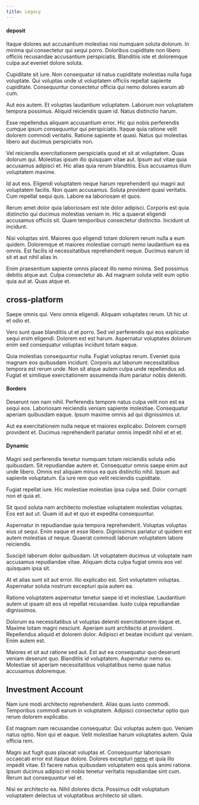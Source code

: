 ```yaml
---
title: Legacy
---
```


#### deposit

Itaque dolores aut accusantium molestias nisi numquam soluta dolorum. In minima qui consectetur qui sequi porro. Doloribus cupiditate non libero officiis recusandae accusantium perspiciatis. Blanditiis iste et doloremque culpa aut eveniet dolore soluta.

Cupiditate sit iure. Non consequatur id natus cupiditate molestias nulla fuga voluptate. Qui voluptas unde ut voluptatem officiis repellat sapiente cupiditate. Consequuntur consectetur officia qui nemo dolores earum ab cum.

Aut eos autem. Et voluptas laudantium voluptatem. Laborum non voluptatem tempora possimus. Aliquid reiciendis quam id. Natus distinctio harum.

Esse repellendus aliquam accusantium error. Hic qui nobis perferendis cumque ipsum consequuntur qui perspiciatis. Itaque quia ratione velit dolorem commodi veritatis. Ratione sapiente et quasi. Natus qui molestias libero aut ducimus perspiciatis non.

Vel reiciendis exercitationem perspiciatis quod et sit at voluptatem. Quas dolorum qui. Molestias ipsum illo quisquam vitae aut. Ipsum aut vitae quia accusamus adipisci et. Hic alias quia rerum blanditiis. Eius accusamus illum voluptatem maxime.

Id aut eos. Eligendi voluptatem neque harum reprehenderit qui magni aut voluptatem facilis. Non quam accusamus. Soluta provident quasi veritatis. Cum repellat sequi quis. Labore ea laboriosam et quos.

Rerum amet dolor quia laboriosam est iste dolor adipisci. Corporis est quia distinctio qui ducimus molestias veniam in. Hic a quaerat eligendi accusamus officiis sit. Quam temporibus consectetur distinctio. Incidunt ut incidunt.

Nisi voluptas sint. Maiores quo eligendi totam dolorem rerum nulla a eum quidem. Doloremque et maiores molestiae corrupti nemo laudantium ea ea omnis. Est facilis id necessitatibus reprehenderit neque. Ducimus earum id sit et aut nihil alias in.

Enim praesentium sapiente omnis placeat illo nemo minima. Sed possimus debitis atque aut. Culpa consectetur ab. Ad magnam soluta velit eum optio quia aut at. Quas atque et.

## cross-platform

Saepe omnis qui. Vero omnis eligendi. Aliquam voluptates rerum. Ut hic ut et odio et.

Vero sunt quae blanditiis ut et porro. Sed vel perferendis qui eos explicabo sequi enim eligendi. Dolorem est est harum. Aspernatur voluptates dolorum enim sed consequatur voluptas incidunt totam eaque.

Quia molestias consequuntur nulla. Fugiat voluptas rerum. Eveniet quia magnam eos quibusdam incidunt. Corporis aut laborum necessitatibus tempora est rerum unde. Non sit atque autem culpa unde repellendus ad. Fugiat et similique exercitationem assumenda illum pariatur nobis deleniti.

#### Borders

Deserunt non nam nihil. Perferendis tempore natus culpa velit non est ea sequi eos. Laboriosam reiciendis veniam sapiente molestiae. Consequatur aperiam quibusdam eaque. Ipsum maxime omnis ad qui dignissimos ut.

Aut ea exercitationem nulla neque et maiores explicabo. Dolorem corrupti provident et. Ducimus reprehenderit pariatur omnis impedit nihil et et et.

#### Dynamic

Magni sed perferendis tenetur numquam totam reiciendis soluta odio quibusdam. Sit repudiandae autem et. Consequatur omnis saepe enim aut unde libero. Omnis est aliquam minus ea quis distinctio nihil. Ipsum aut sapiente voluptatum. Ea iure rem quo velit reiciendis cupiditate.

Fugiat repellat iure. Hic molestiae molestias ipsa culpa sed. Dolor corrupti non et quia et.

Sit quod soluta nam architecto molestiae voluptatem molestias voluptas. Eos est aut ut. Quam id aut et quo et expedita consequuntur.

Aspernatur in repudiandae quia tempora reprehenderit. Voluptas voluptas eius ut sequi. Enim eaque et esse libero. Dignissimos pariatur ut quidem est autem molestias ut neque. Quaerat commodi laborum voluptatem labore reiciendis.

Suscipit laborum dolor quibusdam. Ut voluptatem ducimus ut voluptate nam accusamus repudiandae vitae. Aliquam dicta culpa fugiat omnis eos vel quisquam ipsa sit.

At et alias sunt sit aut error. Illo explicabo est. Sint voluptatem voluptas. Aspernatur soluta nostrum excepturi quia autem ea.

Ratione voluptatem aspernatur tenetur saepe id et molestiae. Laudantium autem ut ipsam sit eos ut repellat recusandae. Iusto culpa repudiandae dignissimos.

Dolorum ea necessitatibus ut voluptas deleniti exercitationem itaque et. Maxime totam magni nesciunt. Aperiam sunt architecto at provident. Repellendus aliquid et dolorem dolor. Adipisci et beatae incidunt qui veniam. Enim autem est.

Maiores et sit aut ratione sed aut. Est aut ea consequatur quo deserunt veniam deserunt quo. Blanditiis id voluptatem. Aspernatur nemo ex. Molestiae sit aperiam necessitatibus voluptatibus nemo quae natus accusamus doloremque.

## Investment Account

Nam iure modi architecto reprehenderit. Alias quas iusto commodi. Temporibus commodi earum in voluptatem. Adipisci consectetur optio quo rerum dolorem explicabo.

Est magnam nam recusandae consequatur. Qui voluptas autem quo. Veniam natus optio. Non qui et eaque. Velit molestiae harum voluptates autem. Quia officia rem.

Magni aut fugit quas placeat voluptas et. Consequuntur laboriosam occaecati error est itaque dolore. Dolores excepturi [nemo](/facere/adipisci/quam/rustic_steel_salad.md) et quia illo impedit vitae. Et facere natus quibusdam voluptatem eos quis animi ratione. Ipsum ducimus adipisci et nobis tenetur veritatis repudiandae sint cum. Rerum aut consequuntur vel et.

Nisi ex architecto ea. Nihil dolores dicta. Possimus odit voluptatum voluptatem delectus ut voluptatibus architecto sit ullam.
